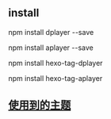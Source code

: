 ## install

npm install dplayer --save

npm install aplayer --save

npm install hexo-tag-dplayer

npm install hexo-tag-aplayer

## [使用到的主题](https://github.com/adymilk/hexo-theme-skapp)
